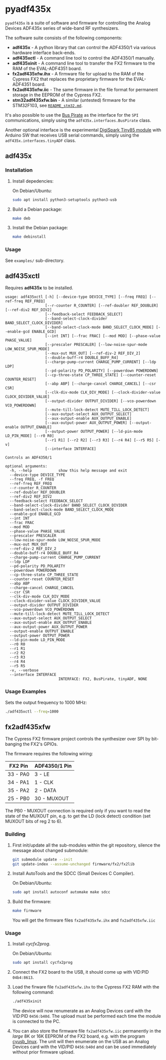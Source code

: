 pyadf435x
=========

`pyadf435x` is a suite of software and firmware for controlling the Analog
Devices ADF435x series of wide-band RF synthesizers.

The software suite consists of the following components:

* **adf435x** - A python library that can control the ADF4350/1 via various hardware interface back-ends.
* **adf435xctl** - A command line tool to control the ADF4350/1 manually.
* **adf435xinit** - A command line tool to transfer the FX2 firmware to the RAM of the EVAL-ADF4351 board.
* **fx2adf435xfw.ihx** - A firmware file for upload to the RAM of the Cypress FX2
  that replaces the proprietary firmware for the EVAL-ADF4351 board.
* **fx2adf435xfw.iic** - The same firmware in the file format for permanent storage in the EEPROM of the Cypress FX2.
* **stm32adf435xfw.bin**  - A similar (untested) firmware for the STM32F103, see [`README_stm32.md`](README_stm32.md).

It's also possible to use the [Bus Pirate](http://dangerousprototypes.com/docs/Bus_Pirate) as the interface for the `SPI`
communications, simply using the `adf435x.interfaces.BusPirate` class.

Another optional interface is the experimental [DigiSpark Tiny85 module](firmware/tinyADF) with Arduino SW
that receives USB serial commands, simply using the `adf435x.interfaces.tinyADF` class.

adf435x
-------

### Installation

1. Install depedencies:

   On Debian/Ubuntu:
   ```sh
   sudo apt install python3-setuptools python3-usb
   ```

2. Build a Debian package:
   ```sh
   make deb
   ```

3. Install the Debian package:
   ```sh
   make debinstall
   ```

### Usage

See `examples/` sub-directory.

adf435xctl
----------

Requires **adf435x** to be installed.

```
usage: adf435xctl [-h] [--device-type DEVICE_TYPE] [--freq FREQ] [--ref-freq REF_FREQ]
                  [--r-counter R_COUNTER] [--ref-doubler REF_DOUBLER] [--ref-div2 REF_DIV2]
                  [--feedback-select FEEDBACK_SELECT]
                  [--band-select-clock-divider BAND_SELECT_CLOCK_DIVIDER]
                  [--band-select-clock-mode BAND_SELECT_CLOCK_MODE] [--enable-gcd ENABLE_GCD]
                  [--int INT] [--frac FRAC] [--mod MOD] [--phase-value PHASE_VALUE]
                  [--prescaler PRESCALER] [--low-noise-spur-mode LOW_NOISE_SPUR_MODE]
                  [--mux-out MUX_OUT] [--ref-div-2 REF_DIV_2]
                  [--double-buff-r4 DOUBLE_BUFF_R4]
                  [--charge-pump-current CHARGE_PUMP_CURRENT] [--ldp LDP]
                  [--pd-polarity PD_POLARITY] [--powerdown POWERDOWN]
                  [--cp-three-state CP_THREE_STATE] [--counter-reset COUNTER_RESET]
                  [--abp ABP] [--charge-cancel CHARGE_CANCEL] [--csr CSR]
                  [--clk-div-mode CLK_DIV_MODE] [--clock-divider-value CLOCK_DIVIDER_VALUE]
                  [--output-divider OUTPUT_DIVIDER] [--vco-powerdown VCO_POWERDOWN]
                  [--mute-till-lock-detect MUTE_TILL_LOCK_DETECT]
                  [--aux-output-select AUX_OUTPUT_SELECT]
                  [--aux-output-enable AUX_OUTPUT_ENABLE]
                  [--aux-output-power AUX_OUTPUT_POWER] [--output-enable OUTPUT_ENABLE]
                  [--output-power OUTPUT_POWER] [--ld-pin-mode LD_PIN_MODE] [--r0 R0]
                  [--r1 R1] [--r2 R2] [--r3 R3] [--r4 R4] [--r5 R5] [-v]
                  [--interface INTERFACE]

Controls an ADF4350/1

optional arguments:
  -h, --help            show this help message and exit
  --device-type DEVICE_TYPE
  --freq FREQ, -f FREQ
  --ref-freq REF_FREQ
  --r-counter R_COUNTER
  --ref-doubler REF_DOUBLER
  --ref-div2 REF_DIV2
  --feedback-select FEEDBACK_SELECT
  --band-select-clock-divider BAND_SELECT_CLOCK_DIVIDER
  --band-select-clock-mode BAND_SELECT_CLOCK_MODE
  --enable-gcd ENABLE_GCD
  --int INT
  --frac FRAC
  --mod MOD
  --phase-value PHASE_VALUE
  --prescaler PRESCALER
  --low-noise-spur-mode LOW_NOISE_SPUR_MODE
  --mux-out MUX_OUT
  --ref-div-2 REF_DIV_2
  --double-buff-r4 DOUBLE_BUFF_R4
  --charge-pump-current CHARGE_PUMP_CURRENT
  --ldp LDP
  --pd-polarity PD_POLARITY
  --powerdown POWERDOWN
  --cp-three-state CP_THREE_STATE
  --counter-reset COUNTER_RESET
  --abp ABP
  --charge-cancel CHARGE_CANCEL
  --csr CSR
  --clk-div-mode CLK_DIV_MODE
  --clock-divider-value CLOCK_DIVIDER_VALUE
  --output-divider OUTPUT_DIVIDER
  --vco-powerdown VCO_POWERDOWN
  --mute-till-lock-detect MUTE_TILL_LOCK_DETECT
  --aux-output-select AUX_OUTPUT_SELECT
  --aux-output-enable AUX_OUTPUT_ENABLE
  --aux-output-power AUX_OUTPUT_POWER
  --output-enable OUTPUT_ENABLE
  --output-power OUTPUT_POWER
  --ld-pin-mode LD_PIN_MODE
  --r0 R0
  --r1 R1
  --r2 R2
  --r3 R3
  --r4 R4
  --r5 R5
  -v, --verbose
  --interface INTERFACE
                        INTERFACE: FX2, BusPirate, tinyADF, NONE
```

### Usage Examples

Sets the output frequency to 1000 MHz:
```sh
./adf435xctl --freq=1000
```

fx2adf435xfw
------------

The Cypress FX2 firmware project controls the synthesizer over SPI by
bit-banging the FX2's GPIOs.

The firmware requires the following wiring:

|  FX2 Pin  |  ADF4350/1 Pin  |
|  -------  |  -------------  |
|  33 - PA0 |  3 - LE         |
|  34 - PA1 |  1 - CLK        |
|  35 - PA2 |  2 - DATA       |
|  25 - PB0 | 30 - MUXOUT     |

The PB0 - MUXOUT connection is required only if you want to read the state of the MUXOUT pin,
e.g. to get the LD (lock detect) condition (set MUXOUT bits of reg 2 to 6).

### Building

1. First init/update all the sub-modules within the git repository, silence the message about changed submodule:
   ```sh
   git submodule update --init
   git update-index --assume-unchanged firmware/fx2/fx2lib
   ```

2. Install AutoTools and the SDCC (Small Devices C Compiler).

   On Debian/Ubuntu:
   ```sh
   sudo apt install autoconf automake make sdcc
   ```

3. Build the firmware:
   ```sh
   make firmware
   ```

   You will get the firmware files `fx2adf435xfw.ihx` and `fx2adf435xfw.iic`

### Usage

1. Install *cycfx2prog*.

   On Debian/Ubuntu:
   ```sh
   sudo apt install cycfx2prog
   ```
2. Connect the FX2 board to the USB, it should come up with VID:PID `04b4:8613`.

3. Load the firware file `fx2adf435xfw.ihx` to the Cypress FX2 RAM with the following command:
   ```sh
   ./adf435xinit
   ```
   The device will now renumerate as an Analog Devices card with the VID:PID `0456:b40d`.
   The upload must be performed each time the module is connected to the PC.

4. You can also store the firmware file `fx2adf435xfw.iic` permanently in the *large* 8K or 16K EEPROM
   of the FX2 board, e.g. with the program [cyusb_linux](https://github.com/Ho-Ro/cyusb_linux).
   The unit will then enumerate on the USB as an Analog Devices card with the VID/PID `0456:b40d`
   and can be used immediately without prior firmware upload.

